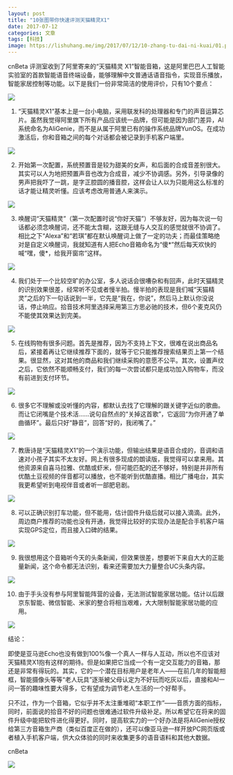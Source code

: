 ```yaml
---
layout: post
title: "10张图带你快速评测天猫精灵X1"
date: 2017-07-12
categories: 文章
tags: [科技]
image: https://lishuhang.me/img/2017/07/12/10-zhang-tu-dai-ni-kuai/01.png
---
```


cnBeta 评测室收到了阿里寄来的“天猫精灵 X1”智能音箱，这是阿里巴巴人工智能实验室的首款智能语音终端设备，能够理解中文普通话语音指令，实现音乐播放，智能家居控制等功能。以下是我们一份非常简洁的使用评价，只有10个要点：

![](http://mmbiz.qpic.cn/mmbiz_png/AdRKyBVLoHI5tgQdtiaSHMyicO9SpicT8WbMuP6Wldnrk269DDpxeGgzpEn7mU4XibE4SG9HhbPGjRibe4gFCGiauAKA/0?wx_fmt=png)

1. “天猫精灵X1”基本上是一台小电脑，采用联发科的处理器和专门的声音运算芯片。虽然我觉得阿里旗下所有产品应该统一品牌，但可能是因为部门差异，AI系统命名为AliGenie，而不是从属于阿里已有的操作系统品牌YunOS。在成功激活后，你和音箱之间的每个对话都会被记录到手机客户端里。

![](https://lishuhang.me/img/2017/07/12/10-zhang-tu-dai-ni-kuai/01.png)

2. 开始第一次配置，系统预置音是较为甜美的女声，和后面的合成音差别很大。其实可以人为地把预置声音也改为合成音，减少不协调感。另外，引导录像的男声把我吓了一跳，是字正腔圆的播音腔，这样会让人以为只能用这么标准的话才能让精灵听懂。应该考虑改用普通人来演示。

![](https://lishuhang.me/img/2017/07/12/10-zhang-tu-dai-ni-kuai/02.png)

3. 唤醒词“天猫精灵”（第一次配置时说“你好天猫”）不够友好，因为每次说一句话都必须念唤醒词，还不能太含糊，这跟无缝与人交互的感觉就很不协调了。相比之下“Alexa”和“若琪”都在默认唤醒词上做了一定的功夫；而最佳策略绝对是自定义唤醒词，我就知道有人把Echo音箱命名为“傻*”然后每天欢快的喊“嘿，傻*，给我开窗帘”这样。

![](https://lishuhang.me/img/2017/07/12/10-zhang-tu-dai-ni-kuai/03.png)

4. 我们处于一个比较空旷的办公室，多人说话会很嘈杂和有回声，此时天猫精灵的识别效果很差，经常听不见或者慢半拍。慢半拍的表现是我们喊“天猫精灵”之后的下一句话说到一半，它先是“我在，你说”，然后马上默认你没说话，停止响应。拾音技术阿里选择采用第三方思必驰的技术，但6个麦克风仍不能使其效果达到完美。

![](https://lishuhang.me/img/2017/07/12/10-zhang-tu-dai-ni-kuai/04.png)

5. 在线购物有很多问题。首先是推荐，因为不支持上下文，很难在说出商品名后，紧接着再让它继续推荐下面的，就等于它只能推荐搜索结果页上第一个结果。很显然，这对其他的商品和我们继续采购的意愿不公平。其次，设置声纹之后，它依然不能顺畅支付，我们的每一次尝试都只是成功加入购物车，而没有前进到支付环节。

![](https://lishuhang.me/img/2017/07/12/10-zhang-tu-dai-ni-kuai/05.png)

6. 很多它不理解或没听懂的内容，都默认去找了它理解的跟关键字近似的歌曲。而让它闭嘴是个技术活……说句自然点的“关掉这首歌”，它返回“为你开通了单曲循环”。最后只好“静音”，回答“好的，我闭嘴了。”

![](https://lishuhang.me/img/2017/07/12/10-zhang-tu-dai-ni-kuai/06.png)

7. 教唐诗是“天猫精灵X1”的一个演示功能，但输出结果是语音合成的，音调和语速对小孩子其实不太友好。网上有很多现成的朗读版，我觉得可以拿来用。其他资源来自喜马拉雅、优酷或虾米，但可能匹配的还不够好，特别是并非所有优酷土豆视频的伴音都可以播放，也不能听到优酷直播。相比广播电台，其实我更希望听到电视伴音或者听一部肥皂剧。

![](https://lishuhang.me/img/2017/07/12/10-zhang-tu-dai-ni-kuai/07.png)

8. 可以正确识别打车功能，但不能用，估计固件升级后就可以接入滴滴。此外，周边商户推荐的功能也没有开通，我觉得比较好的实现办法是配合手机客户端实现GPS定位，而且接入口碑的结果。

![](https://lishuhang.me/img/2017/07/12/10-zhang-tu-dai-ni-kuai/08.png)

9. 我很想用这个音箱听今天的头条新闻，但效果很差，想要听下来自大大的正能量新闻，这个命令都无法识别，看来还需要加大力量整合UC头条内容。

![](https://lishuhang.me/img/2017/07/12/10-zhang-tu-dai-ni-kuai/09.png)

10. 由于手头没有参与阿里智能阵营的设备，无法测试智能家居功能。估计以后跟京东智能、微信智能、米家的整合将相当艰难，大大限制智能家居功能的应用。

![](https://lishuhang.me/img/2017/07/12/10-zhang-tu-dai-ni-kuai/10.jpg)

结论：

即使是亚马逊Echo也没有做到100%像一个真人一样与人互动，所以也不应该对天猫精灵X1抱有这样的期待。但是如果把它当成一个有一定交互能力的音箱，那还是非常有得玩的。其实，它的一个潜在目标用户是老年人——在前几年的智能相框，智能摄像头等等“老人玩具”逐渐被父母认定为不好玩而吃灰以后，直接和AI一问一答的趣味性要大得多，它有望成为调节老人生活的一个好帮手。

只不过，作为一个音箱，它似乎并不太注重堆砌“本职工作”——音质方面的指标，同时，前面说的拾音不好的问题也很难通过软件升级补足。所以希望它在将来的固件升级中能把软件进化得更好。同时，提高软实力的一个好办法是将AliGenie授权给第三方音箱生产商（类似百度正在做的），还可以像亚马逊一样开放PC网页版或者植入手机客户端，供大众体验的同时来收集更多的语音语料和其他大数据。

cnBeta

![](https://lishuhang.me/img/2017/07/12/10-zhang-tu-dai-ni-kuai/11.jpg)